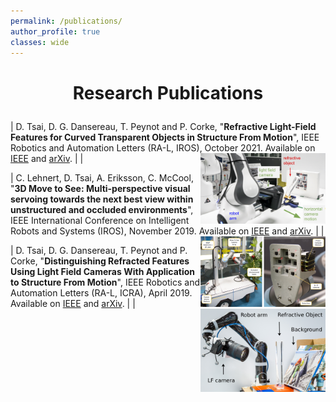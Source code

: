 ```yaml
---
permalink: /publications/
author_profile: true 
classes: wide
---
```


<h1 style="text-align: center; margin-bottom: 1em;">Research Publications</h1>


| D. Tsai, D. G. Dansereau, T. Peynot and P. Corke, "**Refractive Light-Field Features for Curved Transparent Objects in Structure From Motion**", IEEE Robotics and Automation Letters (RA-L, IROS), October 2021. Available on [IEEE](https://ieeexplore.ieee.org/document/9468955) and [arXiv](https://arxiv.org/abs/2103.15349). | <img align="right" alt="refracted light-field features" width="200" src="/assets/images/refracted_lightfield_features.png"/> |

| C. Lehnert, D. Tsai, A. Eriksson, C. McCool, "**3D Move to See: Multi-perspective visual servoing towards the next best view within unstructured and occluded environments**", IEEE International Conference on Intelligent Robots and Systems (IROS), November 2019. Available on [IEEE](https://ieeexplore.ieee.org/document/8967918) and [arXiv](https://arxiv.org/abs/1809.07896). | <img align="right" width="200" alt="3D Move To See Camera" src="/assets/images/MoveToSee.png"/> |

| D. Tsai, D. G. Dansereau, T. Peynot and P. Corke, "**Distinguishing Refracted Features Using Light Field Cameras With Application to Structure From Motion**", IEEE Robotics and Automation Letters (RA-L, ICRA), April 2019. Available on [IEEE](https://ieeexplore.ieee.org/document/8556460) and [arXiv](https://arxiv.org/abs/1806.07375). | <img align="right" alt="light-field camera on robot arm" width="200" src="/assets/images/KinovaIllum-3_labelled.jpg"/> |

<!-- | <p style="text-align: center; border-bottom: 2px solid #aaa; padding-bottom: 0.75em; margin: 0 12% 0.75em 12%;"><a href="https://ieeexplore.ieee.org/document/9468955" style="text-decoration: none; font-style: italic;">Refractive Light-Field Features for Curved Transparent Objects in Structure From Motion</a><br>D. Tsai, D. G. Dansereau, T. Peynot, and P. Corke<br>IEEE Robotics and Automation Letters (RAL)<br>October 2021 </p> | <img align="right" width="100" height="100" src="/assets/images/DT_profile.jpg"> | -->

<!-- | <p style="text-align: center; border-bottom: 2px solid #aaa; padding-bottom: 0.75em; margin: 0 12% 0.75em 12%;"><a href="https://ieeexplore.ieee.org/document/8967918" style="text-decoration: none; font-style: italic;">3D Move to See: Multi-perspective visual servoing towards the next best view within unstructured and occluded environments</a><br>C. Lehnert, D. Tsai, A. Eriksson, and C. McCool<br>IEEE International Conference on Intelligent Robots and Systems (IROS)<br>November 2019</p> | <img align="right" width="100" height="100" src="/assets/images/DT_profile.jpg"> | -->

<!-- <p style="text-align: center; border-bottom: 2px solid #aaa; padding-bottom: 0.75em; margin: 0 12% 0.75em 12%;"><a href="https://ieeexplore.ieee.org/document/8556460" style="text-decoration: none; font-style: italic;">Distinguishing Refracted Features Using Light Field Cameras With Application to Structure From Motion</a><br>D. Tsai, D. G. Dansereau, T. Peynot, and P. Corke<br>IEEE Robotics and Automation Letters (RAL)<br>April 2019</p> -->

<!-- <p style="text-align: center; border-bottom: 2px solid #aaa; padding-bottom: 0.75em; margin: 0 12% 0.75em 12%;"><a href="https://ieeexplore.ieee.org/document/7820142" style="text-decoration: none; font-style: italic;">Image-Based Visual Servoing With Light Field Cameras</a><br>D. Tsai, D. G. Dansereau, T. Peynot, and P. Corke<br>IEEE Robotics and Automation Letters (RAL)<br>April 2017</p>

<p style="text-align: center; border-bottom: 2px solid #aaa; padding-bottom: 0.75em; margin: 0 12% 0.75em 12%;"><a href="https://ieeexplore.ieee.org/document/7798546" style="text-decoration: none; font-style: italic;">Discrete-time inverse optimal control with partial-state information: A soft-optimality approach with constrained state estimation</a><br>T. L. Molloy, <b>D. Tsai</b>, J. J. Ford, T. Perez<br>IEEE International Conference on Decision and Control (CDC)<br>December 2016</p>

<p style="text-align: center; border-bottom: 2px solid #aaa; padding-bottom: 0.75em; margin: 0 12% 0.75em 12%;"><a href="https://ieeexplore.ieee.org/document/7868186" style="text-decoration: none; font-style: italic;">Inverse Two-Player Zero-Sum Dynamic Games</a><br><b>D. Tsai</b>, T. L. Molloy and T. Perez <br>Australian Control Conference (AuCC)<br>November 2016</p>

<p style="text-align: center; border-bottom: 2px solid #aaa; padding-bottom: 0.75em; margin: 0 12% 0.75em 12%;"><a href="https://ieeexplore.ieee.org/document/6696757" style="text-decoration: none; font-style: italic;">Autonomous Vision-Based Tether-Assisted Rover Docking</a><br>D. Tsai, I. A. D. Nesnas, and D. Zarzhitsky<br>IEEE International Conference on Intelligent Robots and Systems (IROS)<br>November 2013</p>

<p style="text-align: center; border-bottom: 2px solid #aaa; padding-bottom: 0.75em; margin: 0 12% 0.75em 12%;"><a href="https://www.researchgate.net/profile/Joshua-Marshall-2/publication/224225603_Periodic_formations_of_multivehicle_systems/links/5fb7e0fca6fdcc6cc6536b0e/Periodic-formations-of-multivehicle-systems.pdf" style="text-decoration: none; font-style: italic;">Brief paper periodic formations of multivehicle systems</a><br>J. A. Marshall and D. Tsai<br>IET Control Theory & Applications<br>March 2011</p> -->


